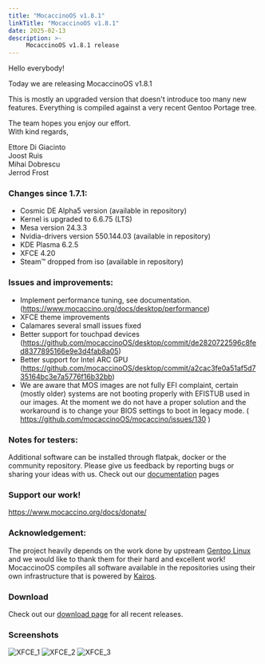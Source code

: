 ```yaml
---
title: "MocaccinoOS v1.8.1"
linkTitle: "MocaccinoOS v1.8.1"
date: 2025-02-13
description: >-
     MocaccinoOS v1.8.1 release
---
```


Hello everybody!

Today we are releasing MocaccinoOS v1.8.1

This is mostly an upgraded version that doesn't introduce too many new features. Everything is compiled against a very recent Gentoo Portage tree.

The team hopes you enjoy our effort.  
With kind regards,  

Ettore Di Giacinto  
Joost Ruis  
Mihai Dobrescu  
Jerrod Frost  

### Changes since 1.7.1:

- Cosmic DE Alpha5 version (available in repository)
- Kernel is upgraded to 6.6.75 (LTS)
- Mesa version 24.3.3
- Nvidia-drivers version 550.144.03 (available in repository) 
- KDE Plasma 6.2.5
- XFCE 4.20
- Steam™ dropped from iso (available in repository) 

### Issues and improvements:

- Implement performance tuning, see documentation. (https://www.mocaccino.org/docs/desktop/performance)
- XFCE theme improvements
- Calamares several small issues fixed
- Better support for touchpad devices (https://github.com/mocaccinoOS/desktop/commit/de2820722596c8fed8377895166e9e3d4fab8a05)
- Better support for Intel ARC GPU (https://github.com/mocaccinoOS/desktop/commit/a2cac3fe0a51af5d735164bc3e7a5776f16b32bb)
- We are aware that MOS images are not fully EFI complaint, certain (mostly older) systems are not booting properly with EFISTUB used in our images. At the moment we do not have a proper solution and the workaround is to change your BIOS settings to boot in legacy mode. ( https://github.com/mocaccinoOS/mocaccino/issues/130 )

### Notes for testers:

Additional software can be installed through flatpak, docker or the community repository.
Please give us feedback by reporting bugs or sharing your ideas with us.
Check out our [documentation](https://www.mocaccino.org/docs/) pages

### Support our work!

https://www.mocaccino.org/docs/donate/

### Acknowledgement:
The project heavily depends on the work done by upstream [Gentoo Linux](https://gentoo.org) and we would like to thank them for their hard and excellent work! MocaccinoOS compiles all software available in the repositories using their own infrastructure that is powered by [Kairos](https://kairos.io).

### Download

Check out our [download page](https://github.com/mocaccinoOS/mocaccino/releases) for all recent releases.

### Screenshots

![XFCE_1](https://github.com/user-attachments/assets/01b29c8d-deef-471c-86ad-dd948d5c8832)
![XFCE_2](https://github.com/user-attachments/assets/2b5ccc31-2e94-4f92-90f8-b6241470e599)
![XFCE_3](https://github.com/user-attachments/assets/024dff69-c9ab-4da7-8266-3fa67c35ccd2)


